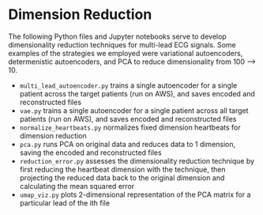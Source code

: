 # Dimension Reduction

The following Python files and Jupyter notebooks serve to develop dimensionality reduction techniques for multi-lead ECG signals. Some examples of the strategies we employed were variational autoencoders, determenistic autoencoders, and PCA to reduce dimensionality from 100 --> 10. 

 * `multi_lead_autoencoder.py` trains a single autoencoder for a single patient across the target patients (run on AWS), and saves encoded and reconstructed files
 * `vae.py` trains a single autoencoder for a single patient across all target patients (run on AWS), and saves encoded and reconstructed files
 * `normalize_heartbeats.py` normalizes fixed dimension heartbeats for dimension reduction 
 * `pca.py` runs PCA on original data and reduces data to 1 dimension, saving the encoded and reconstructed files 
 * `reduction_error.py` assesses the dimensionality reduction technique by first reducing the heartbeat dimension with the technique, then projecting
the reduced data back to the original dimension and calculating the mean squared error
 * `umap_viz.py` plots 2-dimensional representation of the PCA matrix for a particular lead of the ith file


